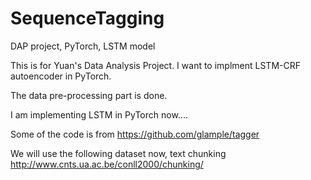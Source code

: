# SequenceTagging
DAP project, PyTorch, LSTM model

This is for Yuan's Data Analysis Project. 
I want to implment LSTM-CRF autoencoder in PyTorch.

The data pre-processing part is done.

I am implementing LSTM in PyTorch now....

Some of the code is from https://github.com/glample/tagger

We will use the following dataset now, text chunking
http://www.cnts.ua.ac.be/conll2000/chunking/
